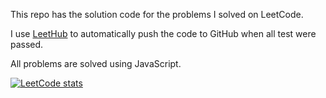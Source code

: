 This repo has the solution code for the problems I solved on LeetCode.

I use [LeetHub](https://github.com/QasimWani/LeetHub) to automatically push the code to GitHub when all test were passed.

All problems are solved using JavaScript.

[![LeetCode stats](https://leetcode-stats-six.vercel.app/api?username=annthespy&theme=dark)](https://leetcode.com/annthespy/)
